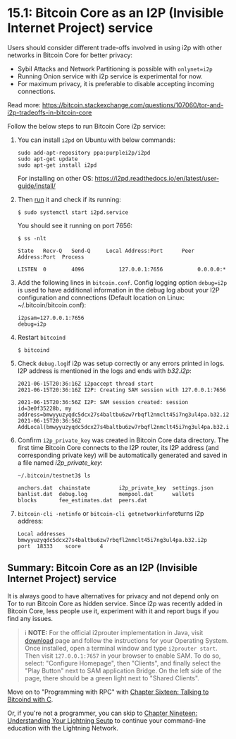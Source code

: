 # 15.1: Bitcoin Core as an I2P (Invisible Internet Project) service

Users should consider different trade-offs involved in using i2p with other networks in Bitcoin Core for better privacy:

- Sybil Attacks and Network Partitioning is possible with `onlynet=i2p`
- Running Onion service with i2p service is experimental for now.
- For maximum privacy, it is preferable to disable accepting incoming connections.

Read more: https://bitcoin.stackexchange.com/questions/107060/tor-and-i2p-tradeoffs-in-bitcoin-core

Follow the below steps to run Bitcoin Core i2p service:

1. You can install `i2pd` on Ubuntu with below commands:

   ```
   sudo add-apt-repository ppa:purplei2p/i2pd
   sudo apt-get update
   sudo apt-get install i2pd
   ```

   For installing on other OS: https://i2pd.readthedocs.io/en/latest/user-guide/install/

2. Then [run](https://i2pd.readthedocs.io/en/latest/user-guide/run/) it and check if its running:

   ```
   $ sudo systemctl start i2pd.service
   ```

   You should see it running on port 7656:

   ```
   $ ss -nlt

   State   Recv-Q   Send-Q     Local Address:Port      Peer Address:Port  Process

   LISTEN  0        4096           127.0.0.1:7656           0.0.0.0:*
   ```

3. Add the following lines in `bitcoin.conf`. Config logging option `debug=i2p` is used to have additional information in the debug log about your I2P configuration and connections (Default location on Linux: ~/.bitcoin/bitcoin.conf):

   ```
   i2psam=127.0.0.1:7656
   debug=i2p
   ```

5. Restart `bitcoind`

   ```
   $ bitcoind
   ```

6. Check `debug.log`if i2p was setup correctly or any errors printed in logs.  I2P address is mentioned in the logs and ends with _b32.i2p_:
   ```
   2021-06-15T20:36:16Z i2paccept thread start
   2021-06-15T20:36:16Z I2P: Creating SAM session with 127.0.0.1:7656

   2021-06-15T20:36:56Z I2P: SAM session created: session id=3e0f35228b, my address=bmwyyuzyqdc5dcx27s4baltbu6zw7rbqfl2nmclt45i7ng3ul4pa.b32.i2p:18333
   2021-06-15T20:36:56Z AddLocal(bmwyyuzyqdc5dcx27s4baltbu6zw7rbqfl2nmclt45i7ng3ul4pa.b32.i2p:18333,4)
   ```

7. Confirm `i2p_private_key` was created in Bitcoin Core data directory. The first time Bitcoin Core connects to the I2P router, its I2P address (and corresponding private key) will be automatically generated and saved in a file named *i2p_private_key*:
   ```
   ~/.bitcoin/testnet3$ ls

   anchors.dat  chainstate         i2p_private_key  settings.json
   banlist.dat  debug.log          mempool.dat      wallets
   blocks       fee_estimates.dat  peers.dat
   ```

8. `bitcoin-cli -netinfo` or `bitcoin-cli getnetworkinfo`returns i2p address:

   ```
   Local addresses
   bmwyyuzyqdc5dcx27s4baltbu6zw7rbqfl2nmclt45i7ng3ul4pa.b32.i2p     port  18333    score      4
   ```

## Summary: Bitcoin Core as an I2P (Invisible Internet Project) service

It is always good to have alternatives for privacy and not depend only on Tor to run Bitcoin Core as hidden service. Since i2p was recently added in Bitcoin Core, less people use it, experiment with it and report bugs if you find any issues.

> :information_source: **NOTE:** For the official i2prouter implementation in Java, visit [download](https://geti2p.net/en/download) page and follow the instructions for your Operating System. Once installed, open a terminal window and type `i2prouter start`. Then visit `127.0.0.1:7657` in your browser to enable SAM. To do so, select: "Configure Homepage", then "Clients", and finally select the "Play Button" next to SAM application Bridge. On the left side of the page, there should be a green light next to "Shared Clients".

Move on to "Programming with RPC" with [Chapter Sixteen: Talking to Bitcoind with C](16_0_Talking_to_Bitcoind.md).

Or, if you're not a programmer, you can skip to [Chapter Nineteen: Understanding Your Lightning Seutp](https://github.com/BlockchainCommons/Learning-Bitcoin-from-the-Command-Line/blob/master/19_0_Understanding_Your_Lightning_Setup.md) to continue your command-line education with the Lightning Network.